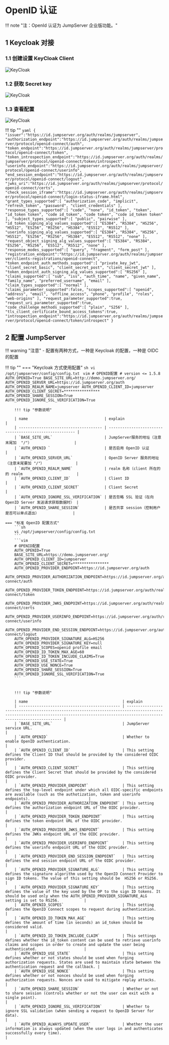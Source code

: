 # OpenID 认证
!!! note "注：OpenId 认证为 JumpServer 企业版功能。"

## 1 Keycloak 对接

### 1.1 创建设置 KeyCloak Client

![KeyCloak](../../../img/Keycloak_01.png)

### 1.2 获取 Secret key

![KeyCloak](../../../img/Keycloak_02.png)

### 1.3 查看配置

![KeyCloak](../../../img/Keycloak_03.png)

!!! tip ""
    ```yaml
    {
        "issuer":"https://id.jumpserver.org/auth/realms/jumpserver",
        "authorization_endpoint":"https://id.jumpserver.org/auth/realms/jumpserver/protocol/openid-connect/auth",
        "token_endpoint":"https://id.jumpserver.org/auth/realms/jumpserver/protocol/openid-connect/token",
        "token_introspection_endpoint":"https://id.jumpserver.org/auth/realms/jumpserver/protocol/openid-connect/token/introspect",
        "userinfo_endpoint":"https://id.jumpserver.org/auth/realms/jumpserver/protocol/openid-connect/userinfo",
        "end_session_endpoint":"https://id.jumpserver.org/auth/realms/jumpserver/protocol/openid-connect/logout",
        "jwks_uri":"https://id.jumpserver.org/auth/realms/jumpserver/protocol/openid-connect/certs",
        "check_session_iframe":"https://id.jumpserver.org/auth/realms/jumpserver/protocol/openid-connect/login-status-iframe.html",
        "grant_types_supported":[
            "authorization_code",
            "implicit",
            "refresh_token",
            "password",
            "client_credentials"
        ],
        "response_types_supported":[
            "code",
            "none",
            "id_token",
            "token",
            "id_token token",
            "code id_token",
            "code token",
            "code id_token token"
        ],
        "subject_types_supported":[
            "public",
            "pairwise"
        ],
        "id_token_signing_alg_values_supported":[
            "ES384",
            "RS384",
            "HS256",
            "HS512",
            "ES256",
            "RS256",
            "HS384",
            "ES512",
            "RS512"
        ],
        "userinfo_signing_alg_values_supported":[
            "ES384",
            "RS384",
            "HS256",
            "HS512",
            "ES256",
            "RS256",
            "HS384",
            "ES512",
            "RS512",
            "none"
        ],
        "request_object_signing_alg_values_supported":[
            "ES384",
            "RS384",
            "ES256",
            "RS256",
            "ES512",
            "RS512",
            "none"
        ],
        "response_modes_supported":[
            "query",
            "fragment",
            "form_post"
        ],
        "registration_endpoint":"https://id.jumpserver.org/auth/realms/jumpserver/clients-registrations/openid-connect",
        "token_endpoint_auth_methods_supported":[
            "private_key_jwt",
            "client_secret_basic",
            "client_secret_post",
            "client_secret_jwt"
        ],
        "token_endpoint_auth_signing_alg_values_supported":[
            "RS256"
        ],
        "claims_supported":[
            "sub",
            "iss",
            "auth_time",
            "name",
            "given_name",
            "family_name",
            "preferred_username",
            "email"
        ],
        "claim_types_supported":[
            "normal"
        ],
        "claims_parameter_supported":false,
        "scopes_supported":[
            "openid",
            "address",
            "email",
            "offline_access",
            "phone",
            "profile",
            "roles",
            "web-origins"
        ],
        "request_parameter_supported":true,
        "request_uri_parameter_supported":true,
        "code_challenge_methods_supported":[
            "plain",
            "S256"
        ],
        "tls_client_certificate_bound_access_tokens":true,
        "introspection_endpoint":"https://id.jumpserver.org/auth/realms/jumpserver/protocol/openid-connect/token/introspect"
    }
    ```

## 2 配置 JumpServer

!!! warning "注意"
    - 配置有两种方式，一种是 Keycloak 的配置，一种是 OIDC 的配置

!!! tip ""
    === "Keycloak 方式使用配置"
        ```sh
        vi /opt/jumpserver/config/config.txt
        ```
        ```vim
        # OPENID配置
        # version <= 1.5.8
        AUTH_OPENID=True
        BASE_SITE_URL=http://demo.jumpserver.org/
        AUTH_OPENID_SERVER_URL=https://id.jumpserver.org/auth
        AUTH_OPENID_REALM_NAME=jumpserver
        AUTH_OPENID_CLIENT_ID=jumpserver
        AUTH_OPENID_CLIENT_SECRET=****************
        AUTH_OPENID_SHARE_SESSION=True
        AUTH_OPENID_IGNORE_SSL_VERIFICATION=True
        ```
    
        !!! tip "参数说明"
        
        | name                                  | explain                                                 |
        | ------------------------------------- | ------------------------------------------------------- |
        | `BASE_SITE_URL`                       | JumpServer服务的地址（注意末尾加  "/"）                   |
        | `AUTH_OPENID `                        | 是否启用 OpenID 认证                                     |
        | `AUTH_OPENID_SERVER_URL`              | OpenID Server 服务的地址（注意末尾要加 "/"）              |
        | `AUTH_OPENID_REALM_NAME`              | realm 名称（client 所在的的 realm                        |
        | `AUTH_OPENID_CLIENT_ID`               | Client ID                                               |
        | `AUTH_OPENID_CLIENT_SECRET`           | Client Secret                                           |
        | `AUTH_OPENID_IGNORE_SSL_VERIFICATION` | 是否忽略 SSL 验证（在向 OpenID Server 发送请求获取数据时） |
        | `AUTH_OPENID_SHARE_SESSION`           | 是否共享 session（控制用户是否可以单点退出）               |
    
    === "标准 OpenID 配置方式"
        ```sh
        vi /opt/jumpserver/config/config.txt
        ```
        ```vim
        # OPENID配置
        AUTH_OPENID=True
        BASE_SITE_URL=https://demo.jumpserver.org/
        AUTH_OPENID_CLIENT_ID=jumpserver
        AUTH_OPENID_CLIENT_SECRET=****************
        AUTH_OPENID_PROVIDER_ENDPOINT=https://id.jumpserver.org/auth
        AUTH_OPENID_PROVIDER_AUTHORIZATION_ENDPOINT=https://id.jumpserver.org/auth/realms/jumpserver/protocol/openid-connect/auth
        AUTH_OPENID_PROVIDER_TOKEN_ENDPOINT=https://id.jumpserver.org/auth/realms/jumpserver/protocol/openid-connect/token
        AUTH_OPENID_PROVIDER_JWKS_ENDPOINT=https://id.jumpserver.org/auth/realms/jumpserver/protocol/openid-connect/certs
        AUTH_OPENID_PROVIDER_USERINFO_ENDPOINT=https://id.jumpserver.org/auth/realms/jumpserver/protocol/openid-connect/userinfo
        AUTH_OPENID_PROVIDER_END_SESSION_ENDPOINT=https://id.jumpserver.org/auth/realms/jumpserver/protocol/openid-connect/logout
        AUTH_OPENID_PROVIDER_SIGNATURE_ALG=HS256
        AUTH_OPENID_PROVIDER_SIGNATURE_KEY=null
        AUTH_OPENID_SCOPES=openid profile email
        AUTH_OPENID_ID_TOKEN_MAX_AGE=60
        AUTH_OPENID_ID_TOKEN_INCLUDE_CLAIMS=True
        AUTH_OPENID_USE_STATE=True
        AUTH_OPENID_USE_NONCE=True
        AUTH_OPENID_SHARE_SESSION=True
        AUTH_OPENID_IGNORE_SSL_VERIFICATION=True
        ```


        !!! tip "参数说明"

        | name                                          | explain
        | --------------------------------------------- | ------------------------------------------------------------------------------------------------------------------------------------------------------------------------------------- |
        | `BASE_SITE_URL`                               | JumpServer service URL.                                                                                                                                                               |
        | `AUTH_OPENID`                                 | Whether to enable OpenID authentication.                                                                                                                                              |
        | `AUTH_OPENID_CLIENT_ID`                       | This setting defines the Client ID that should be provided by the considered OIDC provider.                                                                                           |
        | `AUTH_OPENID_CLIENT_SECRET`                   | This setting defines the Client Secret that should be provided by the considered OIDC provider.                                                                                       |
        | `AUTH_OPENID_PROVIDER_ENDPOINT`               | This setting defines the top-level endpoint under which all OIDC-specific endpoints are available (such as the authotization, token and userinfo endpoints).                          |
        | `AUTH_OPENID_PROVIDER_AUTHORIZATION_ENDPOINT` | This setting defines the authorization endpoint URL of the OIDC provider.                                                                                                             |
        | `AUTH_OPENID_PROVIDER_TOKEN_ENDPOINT`         | This setting defines the token endpoint URL of the OIDC provider.                                                                                                                     |
        | `AUTH_OPENID_PROVIDER_JWKS_ENDPOINT`          | This setting defines the JWKs endpoint URL of the OIDC provider.                                                                                                                      |
        | `AUTH_OPENID_PROVIDER_USERINFO_ENDPOINT`      | This setting defines the userinfo endpoint URL of the OIDC provider.                                                                                                                  |
        | `AUTH_OPENID_PROVIDER_END_SESSION_ENDPOINT`   | This setting defines the end session endpoint URL of the OIDC provider.                                                                                                               |
        | `AUTH_OPENID_PROVIDER_SIGNATURE_ALG`          | This setting defines the signature algorithm used by the OpenID Connect Provider to sign ID tokens. The value of this setting should be  HS256 or RS256.                              |
        | `AUTH_OPENID_PROVIDER_SIGNATURE_KEY`          | This setting defines the value of the key used by the OP to the sign ID tokens. It should be used only when the AUTH_OPENID_PROVIDER_SIGNATURE_ALG setting is set to RS256.           |
        | `AUTH_OPENID_SCOPES`                          | This setting defines the OpenID Connect scopes to request during authentication.                                                                                                      |
        | `AUTH_OPENID_ID_TOKEN_MAX_AGE`                | This setting defines the amount of time (in seconds) an id_token should be considered valid.                                                                                          |
        | `AUTH_OPENID_ID_TOKEN_INCLUDE_CLAIM`          | This settings defines whether the id_token content can be used to retrieve userinfo claims and scopes in order to create and update the user being authenticated.                     |
        | `AUTH_OPENID_USE_STATE`                       | This setting defines whether or not states should be used when forging authorization requests. States are used to maintain state between the authentication request and the callback. |
        | `AUTH_OPENID_USE_NONCE`                       | This setting defines whether or not nonces should be used when forging authorization requests. Nonces are used to mitigate replay attacks.                                            |
        | `AUTH_OPENID_SHARE_SESSION`                   | Whether or not to share session (controls whether or not the user can exit with a single point).                                                                                      |
        | `AUTH_OPENID_IGNORE_SSL_VERIFICATION`         | Whether to ignore SSL validation (when sending a request to OpenID Server for data).                                                                                                  |
        | `AUTH_OPENID_ALWAYS_UPDATE_USER`              | Whether the user information is always updated (when the user logs in and authenticates successfully every time).                                                                     |
